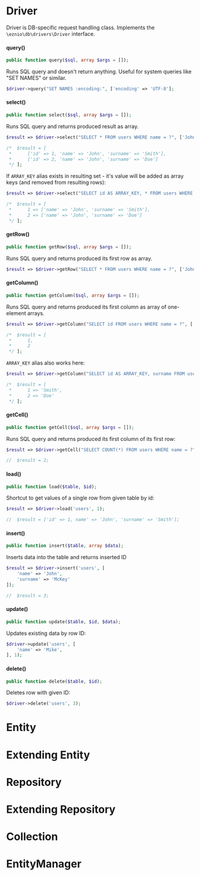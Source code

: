 # Driver

Driver is DB-specific request handling class. Implements the `\eznio\db\drivers\Driver` interface.

#### query()
```php
public function query($sql, array $args = []);
```
Runs SQL query and doesn't return anything. Useful for system queries like "SET NAMES" or similar.

```php
$driver->query("SET NAMES :encoding:", ['encoding' => 'UTF-8'];
```

#### select()
```php
public function select($sql, array $args = []);
```

Runs SQL query and returns produced result as array.

```php
$result => $driver->select("SELECT * FROM users WHERE name = ?", ['John']);

/*  $result = [
 *      ['id' => 1, 'name' => 'John', 'surname' => 'Smith'],
 *      ['id' => 2, 'name' => 'John', 'surname' => 'Doe']
 */ ];
```

If `ARRAY_KEY` alias exists in resulting set - it's value will be added as array keys (and removed from resulting rows):

```php
$result => $driver->select("SELECT id AS ARRAY_KEY, * FROM users WHERE name = ?", ['John']);

/*  $result = [
 *      1 => ['name' => 'John', 'surname' => 'Smith'],
 *      2 => ['name' => 'John', 'surname' => 'Doe']
 */ ];
```

#### getRow()
```php
public function getRow($sql, array $args = []);
```

Runs SQL query and returns produced its first row as array.

```php
$result => $driver->getRow("SELECT * FROM users WHERE name = ?", ['John']);
```

#### getColumn()
```php
public function getColumn($sql, array $args = []);
```

Runs SQL query and returns produced its first column as array of one-element arrays.

```php
$result => $driver->getColumn("SELECT id FROM users WHERE name = ?", ['John']);

/*  $result = [
 *      1,
 *      2
 */ ];
```

`ARRAY_KEY` alias also works here:

```php
$result => $driver->getColumn("SELECT id AS ARRAY_KEY, surname FROM users WHERE name = ?", ['John']);

/*  $result = [
 *      1 => 'Smith',
 *      2 => 'Doe'
 */ ];
```

#### getCell()
```php
public function getCell($sql, array $args = []);
```

Runs SQL query and returns produced its first column of its first row:

```php
$result => $driver->getCell("SELECT COUNT(*) FROM users WHERE name = ?", ['John']);

//  $result = 2;
```


#### load()
```php
public function load($table, $id);
```

Shortcut to get values of a single row from given table by id:

```php
$result => $driver->load('users', 1);

//  $result = ['id' => 1, name' => 'John', 'surname' => 'Smith'];
```

#### insert()
```php
public function insert($table, array $data);
```

Inserts data into the table and returns inserted ID

```php
$result => $driver->insert('users', [
    'name' => 'John',
    'surname' => 'McKey'
]);

//  $result = 3;
```


#### update()
```php
public function update($table, $id, $data);
```

Updates existing data by row ID:

```php
$driver->update('users', [
    'name' => 'Mike',
], 1);
```

#### delete()
```php
public function delete($table, $id);
```

Deletes row with given ID:

```php
$driver->delete('users', 3);
```

# Entity

# Extending Entity

# Repository

# Extending Repository

# Collection

# EntityManager
